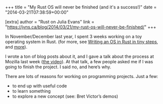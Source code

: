 +++
title = "My Rust OS will never be finished (and it's a success!)"
date = "2014-03-21T07:38:59+00:00"

[extra]
author = "Rust on Julia Evans"
link = "https://jvns.ca/blog/2014/03/21/my-rust-os-will-never-be-finished/"
+++
<p>In November/December last year, I spent 3 weeks working on a toy
operating system in Rust. (for more, see
<a href="http://jvns.ca/blog/2014/03/12/the-rust-os-story/">Writing an OS in Rust in tiny steps</a>,
and <a href="http://jvns.ca/blog/categories/kernel/">more</a>).</p>

<p>I wrote a ton of blog posts about it, and I gave a talk about the
process at Mozilla last week
(<a href="https://air.mozilla.org/rust-meetup-march-2014/">the video</a>). At
that talk, a few people asked me if I was going to finish the project.
I said no, and here&rsquo;s why.</p>

<p>There are lots of reasons for working on programming projects. Just a
few:</p>

<ul>
<li>to end up with useful code</li>
<li>to learn something</li>
<li>to explore a new concept (see: Bret Victor&rsquo;s demos)</li>
</ul>